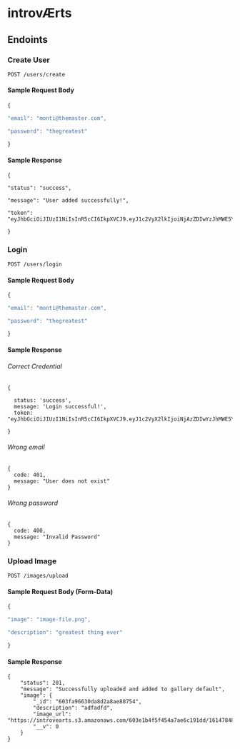 # introvÆrts

## Endoints

### Create User

`POST /users/create`

#### Sample Request Body

```javascript
{

"email": "monti@themaster.com",

"password": "thegreatest"

}
```

#### Sample Response

```
{

"status": "success",

"message": "User added successfully!",

"token": "eyJhbGciOiJIUzI1NiIsInR5cCI6IkpXVCJ9.eyJ1c2VyX2lkIjoiNjAzZDIwYzJhMWE5YjFjOTMyNGY5MWQwIiwiaWF0IjoxNjE0NjE4ODE4fQ.Ao5RONE2c0YRaZ848uKBmqMpNSBKi56KmOlAV2m5y4Q"

}
```

### Login

`POST /users/login`

#### Sample Request Body

```javascript
{

"email": "monti@themaster.com",

"password": "thegreatest"

}
```

#### Sample Response

###### Correct Credential

```
{

  status: 'success',
  message: 'Login successful!',
  token: "eyJhbGciOiJIUzI1NiIsInR5cCI6IkpXVCJ9.eyJ1c2VyX2lkIjoiNjAzZDIwYzJhMWE5YjFjOTMyNGY5MWQwIiwiaWF0IjoxNjE0NjE4ODE4fQ.Ao5RONE2c0YRaZ848uKBmqMpNSBKi56KmOlAV2m5y4Q"

}
```

###### Wrong email

```
{
  code: 401,
  message: "User does not exist"
}
```

###### Wrong password

```
{
  code: 400,
  message: "Invalid Password"
}
```

### Upload Image

`POST /images/upload`

#### Sample Request Body (Form-Data)

```javascript
{

"image": "image-file.png",

"description": "greatest thing ever"

}
```

#### Sample Response

```
{
    "status": 201,
    "message": "Successfully uploaded and added to gallery default",
    "image": {
        "_id": "603fa96630da8d2a8ae80754",
        "description": "adfadfd",
        "image_url": "https://introvearts.s3.amazonaws.com/603e1b4f5f454a7ae6c191dd/1614784869838.07",
        "__v": 0
    }
}
```
